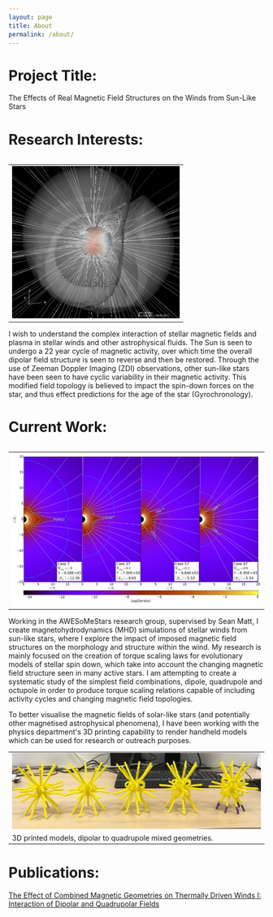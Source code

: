 ```yaml
---
layout: page
title: About
permalink: /about/
---
```


# Project Title:

The Effects of Real Magnetic Field Structures on the Winds from Sun-Like Stars

# Research Interests:

<table class="image" align="right">
<tr><td><img src="/images/SolarMin.png" height="300px"></td></tr>
<!---
<tr><td class="caption">Simulation of the Solar wind at the minimum of the magnetic activity cycle.</td></tr>
-->
</table>

I wish to understand the complex interaction of stellar magnetic fields and plasma in stellar winds and other astrophysical fluids. The Sun is seen to undergo a 22 year cycle of magnetic activity, over which time the overall dipolar field structure is seen to reverse and then be restored. Through the use of Zeeman Doppler Imaging (ZDI) observations, other sun-like stars have been seen to have cyclic variability in their magnetic activity. This modified field topology is believed to impact the spin-down forces on the star, and thus effect predictions for the age of the star (Gyrochronology).

# Current Work:

<table class="image" align="right">
<tr><td><img src="/images/paper1_f2.png" height="300px"></td></tr>
<!---
<tr><td class="caption">Figure 1 from Finley & Matt (2017), showing a few stellar wind simulations with differing magnetic geometries.</td></tr>
-->
</table>

Working in the AWESoMeStars research group, supervised by Sean Matt, I create magnetohydrodynamics (MHD) simulations of stellar winds from sun-like stars, where I explore the impact of imposed magnetic field structures on the morphology and structure within the wind. My research is mainly focused on the creation of torque scaling laws for evolutionary models of stellar spin down, which take into account the changing magnetic field structure seen in many active stars. I am attempting to create a systematic study of the simplest field combinations, dipole, quadrupole and octupole in order to produce torque scaling relations capable of including activity cycles and changing magnetic field topologies. 

To better visualise the magnetic fields of solar-like stars (and potentially other magnetised astrophysical phenomena), I have been working with the physics department's 3D printing capability to render handheld models which can be used for research or outreach purposes. 

<table class="image" align="center">
<tr><td><img src="/images/3d_prints.jpg" height="150px"></td></tr>
<tr><td class="caption">3D printed models, dipolar to quadrupole mixed geometries.</td></tr>
</table>

# Publications:
[The Effect of Combined Magnetic Geometries on Thermally Driven Winds I: Interaction of Dipolar and Quadrupolar Fields ]( http://iopscience.iop.org/article/10.3847/1538-4357/aa7fb9)



